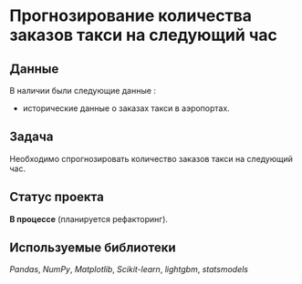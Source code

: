 # Прогнозирование количества заказов такси на следующий час


## Данные

В наличии были следующие данные :
- исторические данные о заказах такси в аэропортах. 

## Задача

Необходимо спрогнозировать количество заказов такси на следующий час.

## Статус проекта

**В процессе** (планируется рефакторинг).

## Используемые библиотеки
*Pandas*, *NumPy*, *Matplotlib*, *Scikit-learn*, *lightgbm*, *statsmodels*

